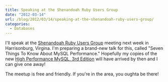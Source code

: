 ```yaml
---
title: Speaking at the Shenandoah Ruby Users Group
date: "2012-03-14"
url: /blog/2012/03/14/speaking-at-the-shenandoah-ruby-users-group/
categories:
  - Databases
---
```

I'll speak at the [Shenandoah Ruby Users Group][1] meeting next week in Harrisonburg, Virgina. I'm preparing a brand-new talk for this, called "Seven Things To Know About MySQL Performance." Hopefully my copies of the new [High Performance MySQL, 3rd Edition][2] will have arrived by then and I can give one away!

The meetup is free and friendly. If you're in the area, you oughta be there!

 [1]: http://www.meetup.com/ruby-128/events/55034362/
 [2]: http://www.highperfmysql.com/
